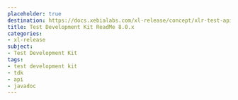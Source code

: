 ```yaml
---
placeholder: true
destination: https://docs.xebialabs.com/xl-release/concept/xlr-test-api/readme.md
title: Test Development Kit ReadMe 8.0.x
categories:
- xl-release
subject:
- Test Development Kit
tags:
- test development kit
- tdk
- api
- javadoc
---
```


